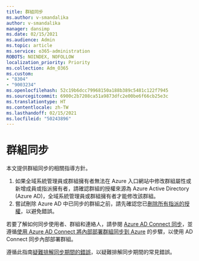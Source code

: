 ```yaml
---
title: 群組同步
ms.author: v-smandalika
author: v-smandalika
manager: dansimp
ms.date: 02/15/2021
ms.audience: Admin
ms.topic: article
ms.service: o365-administration
ROBOTS: NOINDEX, NOFOLLOW
localization_priority: Priority
ms.collection: Adm_O365
ms.custom:
- "8304"
- "9003234"
ms.openlocfilehash: 52c19b6dcc79968150a188b389c5481c122f7945
ms.sourcegitcommit: 6900c2b7208ca51a9873dfc2e00be6f66cb25e3c
ms.translationtype: HT
ms.contentlocale: zh-TW
ms.lasthandoff: 02/15/2021
ms.locfileid: "50243896"
---
```

# <a name="group-sync"></a>群組同步

本文提供群組同步的相關指導方針。

1. 如果全域系統管理員或群組擁有者無法在 Azure 入口網站中修改群組屬性或新增成員或指派擁有者，請確認群組的授權來源為 Azure Active Directory (Azure AD)，全域系統管理員或群組擁有者才能修改該群組。
2. 嘗試刪除 Azure AD 中已同步的群組之前，請先確認您已[刪除所有指派的授權](https://docs.microsoft.com/azure/active-directory/enterprise-users/licensing-group-advanced)，以避免錯誤。

若要了解如何同步使用者、群組和連絡人，請參閱 [Azure AD Connect 同步](https://docs.microsoft.com/azure/active-directory/hybrid/concept-azure-ad-connect-sync-user-and-contacts)，並遵循[使用 Azure AD Connect 將內部部署群組同步到 Azure](https://docs.microsoft.com/azure/active-directory/hybrid/whatis-hybrid-identity?WT.mc_id=Portal-Microsoft_Azure_Support) 的步驟，以使用 AD Connect 同步內部部署群組。

遵循此指南[疑難排解同步期間的錯誤](https://docs.microsoft.com/azure/active-directory/hybrid/tshoot-connect-sync-errors)，以疑難排解同步期間的常見錯誤。

